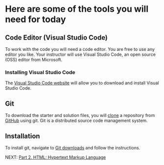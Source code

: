 # Here are some of the tools you will need for today

## Code Editor (Visual Studio Code)

To work with the code you will need a code editor. You are free to use any editor you like. Your instructor will use Visual Studio Code, an open source (OSS) editor from Microsoft.

### Installing Visual Studio Code

The [Visual Studio Code website](https://code.visualstudio.com/) will allow you to download and install Visual Studio Code.

## Git

To download the starter and solution files, you will [clone](https://help.github.com/en/articles/cloning-a-repository) a repository from [GitHub](https://github.com) using git. Git is a distributed source code management system.

## Installation

To install git, navigate to [Git downloads](https://git-scm.com/downloads) and follow the instructions.

NEXT: [Part 2. HTML: Hypertext Markup Language](https://github.com/daniel-dc-cd/web-fundamentals-1/tree/master/Part%202.%20HTML)
